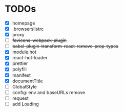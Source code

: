 # TODOs

- [x] homepage
- [x] .browserslistrc
- [x] proxy
- [ ] ~~favicons-webpack-plugin~~
- [ ] ~~babel-plugin-transform-react-remove-prop-types~~
- [x] module.hot
- [x] react-hot-loader
- [x] prettier
- [x] polyfill
- [x] manifest
- [x] documentTitle
- [ ] GlobalStyle
- [ ] config: env and baseURLs remove
- [ ] request
- [ ] add Loading
